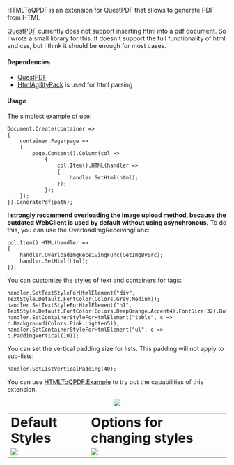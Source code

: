 HTMLToQPDF is an extension for QuestPDF that allows to generate PDF from HTML

[QuestPDF](https://github.com/QuestPDF/QuestPDF)  currently does not support inserting html into a pdf document. So I wrote a small library for this. It doesn't support the full functionality of html and css, but I think it should be enough for most cases.



#### Dependencies
- [QuestPDF](https://github.com/QuestPDF/QuestPDF)
- [HtmlAgilityPack](https://html-agility-pack.net/) is used for html parsing

#### Usage

The simplest example of use:
```
Document.Create(container =>
{
    container.Page(page =>
    {
        page.Content().Column(col =>
            {
                col.Item().HTML(handler =>
                {
                    handler.SetHtml(html);
                });
            });
    });
}).GeneratePdf(path);
```
**I strongly recommend overloading the image upload method, because the outdated WebClient is used by default without using asynchronous.**
To do this, you can use the OverloadImgReceivingFunc:
```
col.Item().HTML(handler =>
{
    handler.OverloadImgReceivingFunc(GetImgBySrc);
    handler.SetHtml(html);
});
```

You can customize the styles of text and containers for tags:
```
handler.SetTextStyleForHtmlElement("div", TextStyle.Default.FontColor(Colors.Grey.Medium));
handler.SetTextStyleForHtmlElement("h1", TextStyle.Default.FontColor(Colors.DeepOrange.Accent4).FontSize(32).Bold());
handler.SetContainerStyleForHtmlElement("table", c => c.Background(Colors.Pink.Lighten5));
handler.SetContainerStyleForHtmlElement("ul", c => c.PaddingVertical(10));
```

You can set the vertical padding size for lists. This padding will not apply to sub-lists:
```
handler.SetListVerticalPadding(40);
```

You can use [HTMLToQPDF.Example](https://github.com/Relorer/HTMLToQPDF/releases/tag/1.0.0) to try out the capabilities of this extension.

<p align="center">
  <img src="https://user-images.githubusercontent.com/26045342/195960914-1aef2f7e-f5bb-4c4b-bbe9-cd4770a0527f.png" />
</p>


<table border="0">
 <tr>
    <td><b style="font-size:30px">Default Styles</b></td>
    <td><b style="font-size:30px">Options for changing styles</b></td>
 </tr>
 <tr>
    <td><img src="https://user-images.githubusercontent.com/26045342/195960950-8bf101e9-c64e-482c-9993-39f9646d0e2f.png" /></td>
    <td><img src="https://user-images.githubusercontent.com/26045342/195960936-6f014456-a074-4672-aa39-03cdcdcc3afc.png" /></td>
 </tr>
</table>
